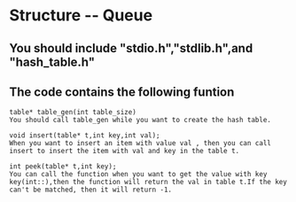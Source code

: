 # Structure -- Queue

## You should include  "stdio.h","stdlib.h",and "hash_table.h"  

## The code contains the following funtion

    table* table_gen(int table_size)
    You should call table_gen while you want to create the hash table.
    
    void insert(table* t,int key,int val);
    When you want to insert an item with value val , then you can call insert to insert the item with val and key in the table t.
    
    int peek(table* t,int key);
    You can call the function when you want to get the value with key key(int::),then the function will return the val in table t.If the key can't be matched, then it will return -1.
    
